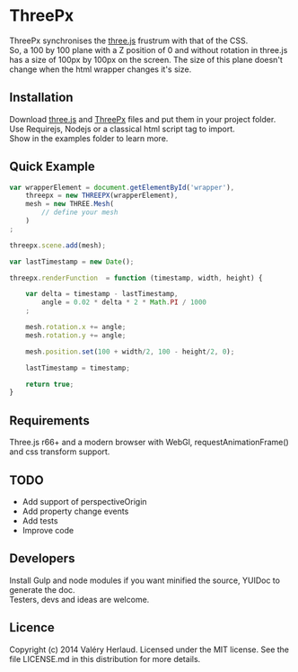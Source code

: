 ThreePx
=======

ThreePx synchronises the [three.js](http://threejs.org/) frustrum with that of the CSS.<br>
So, a 100 by 100 plane with a Z position of 0 and without rotation in three.js has a size of 100px by 100px on the screen.
The size of this plane doesn't change when the html wrapper changes it's size.

Installation
------------
Download [three.js](http://threejs.org/) and [ThreePx](https://github.com/operandom/ThreePx/releases) files and put them in your project folder.<br>
Use Requirejs, Nodejs or a classical html script tag to import.<br>
Show in the examples folder to learn more.

Quick Example
-------------

```javascript
var wrapperElement = document.getElementById('wrapper'),
    threepx = new THREEPX(wrapperElement),
    mesh = new THREE.Mesh(
        // define your mesh
    )
;

threepx.scene.add(mesh);

var lastTimestamp = new Date();

threepx.renderFunction  = function (timestamp, width, height) {

    var delta = timestamp - lastTimestamp,
        angle = 0.02 * delta * 2 * Math.PI / 1000
    ;

    mesh.rotation.x += angle;
    mesh.rotation.y += angle;

    mesh.position.set(100 + width/2, 100 - height/2, 0);

    lastTimestamp = timestamp;

    return true;
}
```

Requirements
------------
Three.js r66+ and a modern browser with WebGl, requestAnimationFrame() and css transform support.

TODO
----
* Add support of perspectiveOrigin
* Add property change events
* Add tests
* Improve code

Developers
----------
Install Gulp and node modules if you want minified the source, YUIDoc to generate the doc.<br>
Testers, devs and ideas are welcome.

Licence
-------
Copyright (c) 2014 Valéry Herlaud. Licensed under the MIT license. See the file LICENSE.md in this distribution for more details.
